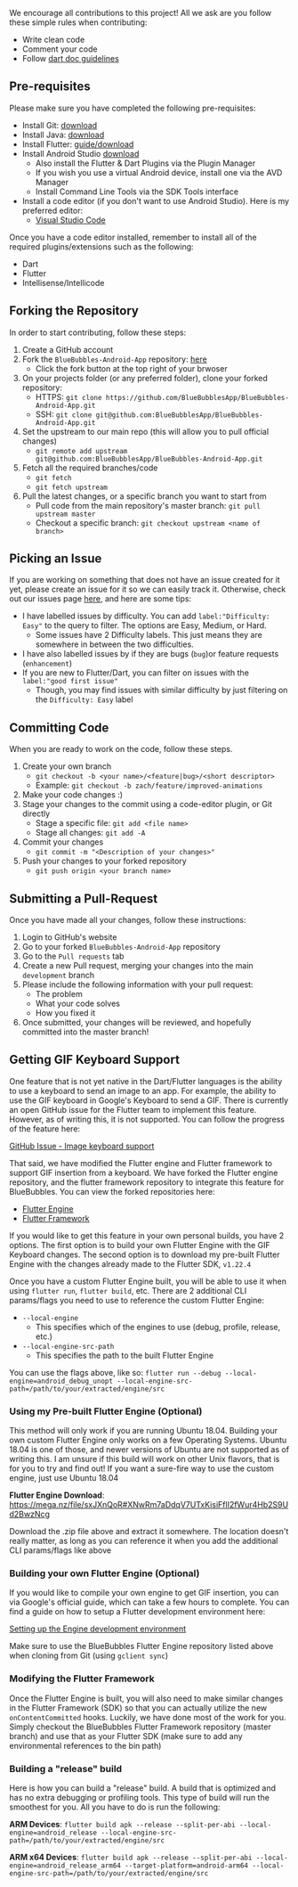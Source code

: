 We encourage all contributions to this project! All we ask are you follow these simple rules when contributing:

* Write clean code
* Comment your code
* Follow [dart doc guidelines](https://dart.dev/guides/language/effective-dart)

## Pre-requisites

Please make sure you have completed the following pre-requisites:

* Install Git: [download](https://git-scm.com/downloads)
* Install Java: [download](https://www.oracle.com/java/technologies/javase/javase-jdk8-downloads.html)
* Install Flutter: [guide/download](https://flutter.dev/docs/get-started/install)
* Install Android Studio [download](https://developer.android.com/studio)
    - Also install the Flutter & Dart Plugins via the Plugin Manager
    - If you wish you use a virtual Android device, install one via the AVD Manager
    - Install Command Line Tools via the SDK Tools interface
* Install a code editor (if you don't want to use Android Studio). Here is my preferred editor:
    - [Visual Studio Code](https://code.visualstudio.com/download)

Once you have a code editor installed, remember to install all of the required plugins/extensions such as the following:

* Dart
* Flutter
* Intellisense/Intellicode

## Forking the Repository

In order to start contributing, follow these steps:

1. Create a GitHub account
2. Fork the `BlueBubbles-Android-App` repository: [here](https://github.com/BlueBubblesApp/BlueBubbles-Android-App)
    * Click the fork button at the top right of your brwoser
3. On your projects folder (or any preferred folder), clone your forked repository:
    * HTTPS: `git clone https://github.com/BlueBubblesApp/BlueBubbles-Android-App.git`
    * SSH: `git clone git@github.com:BlueBubblesApp/BlueBubbles-Android-App.git`
4. Set the upstream to our main repo (this will allow you to pull official changes)
    * `git remote add upstream git@github.com:BlueBubblesApp/BlueBubbles-Android-App.git`
5. Fetch all the required branches/code
    * `git fetch`
    * `git fetch upstream`
6. Pull the latest changes, or a specific branch you want to start from
    * Pull code from the main repository's master branch: `git pull upstream master`
    * Checkout a specific branch: `git checkout upstream <name of branch>`

## Picking an Issue

If you are working on something that does not have an issue created for it yet, please create an issue for it so we can easily track it. Otherwise, check out our issues page [here](https://github.com/BlueBubblesApp/BlueBubbles-Android-App/issues), and here are some tips:

* I have labelled issues by difficulty. You can add `label:"Difficulty: Easy"` to the query to filter. The options are Easy, Medium, or Hard.
    - Some issues have 2 Difficulty labels. This just means they are somewhere in between the two difficulties.
* I have also labelled issues by if they are bugs (`bug`)or feature requests (`enhancement`)
* If you are new to Flutter/Dart, you can filter on issues with the `label:"good first issue"`
    - Though, you may find issues with similar difficulty by just filtering on the `Difficulty: Easy` label

## Committing Code

When you are ready to work on the code, follow these steps.

1. Create your own branch
    * `git checkout -b <your name>/<feature|bug>/<short descriptor>`
    * Example: `git checkout -b zach/feature/improved-animations`
2. Make your code changes :)
3. Stage your changes to the commit using a code-editor plugin, or Git directly
    * Stage a specific file: `git add <file name>`
    * Stage all changes: `git add -A`
4. Commit your changes
    * `git commit -m "<Description of your changes>"`
5. Push your changes to your forked repository
    * `git push origin <your branch name>`

## Submitting a Pull-Request

Once you have made all your changes, follow these instructions:

1. Login to GitHub's website
2. Go to your forked `BlueBubbles-Android-App` repository
3. Go to the `Pull requests` tab
4. Create a new Pull request, merging your changes into the main `development` branch
5. Please include the following information with your pull request:
    * The problem
    * What your code solves
    * How you fixed it
6. Once submitted, your changes will be reviewed, and hopefully committed into the master branch!

## Getting GIF Keyboard Support

One feature that is not yet native in the Dart/Flutter languages is the ability to use a keyboard to send an image to an app. For example, the ability to use the GIF keyboard in Google's Keyboard to send a GIF. There is currently an open GitHub issue for the Flutter team to implement this feature. However, as of writing this, it is not supported. You can follow the progress of the feature here:

[GitHub Issue - Image keyboard support](https://github.com/flutter/flutter/issues/20796)

That said, we have modified the Flutter engine and Flutter framework to support GIF insertion from a keyboard. We have forked the Flutter engine repository, and the flutter framework repository to integrate this feature for BlueBubbles. You can view the forked repositories here:

* [Flutter Engine](https://github.com/BlueBubblesApp/engine)
* [Flutter Framework](https://github.com/BlueBubblesApp/flutter)

If you would like to get this feature in your own personal builds, you have 2 options. The first option is to build your own Flutter Engine with the GIF Keyboard changes. The second option is to download my pre-built Flutter Engine with the changes already made to the Flutter SDK, `v1.22.4`

Once you have a custom Flutter Engine built, you will be able to use it when using `flutter run`, `flutter build`, etc. There are 2 additional CLI params/flags you need to use to reference the custom Flutter Engine:

* `--local-engine`
    - This specifies which of the engines to use (debug, profile, release, etc.)
* `--local-engine-src-path`
    - This specifies the path to the built Flutter Engine

You can use the flags above, like so: `flutter run --debug --local-engine=android_debug_unopt --local-engine-src-path=/path/to/your/extracted/engine/src`

### Using my Pre-built Flutter Engine (Optional)

This method will only work if you are running Ubuntu 18.04. Building your own custom Flutter Engine only works on a few Operating Systems. Ubuntu 18.04 is one of those, and newer versions of Ubuntu are not supported as of writing this. I am unsure if this build will work on other Unix flavors, that is for you to try and find out! If you want a sure-fire way to use the custom engine, just use Ubuntu 18.04

**Flutter Engine Download**: https://mega.nz/file/sxJXnQoR#XNwRm7aDdqV7UTxKisiFflI2fWur4Hb2S9Ud2BwzNcg

Download the .zip file above and extract it somewhere. The location doesn't really matter, as long as you can reference it when you add the additional CLI params/flags like above

### Building your own Flutter Engine (Optional)

If you would like to compile your own engine to get GIF insertion, you can via Google's official guide, which can take a few hours to complete. You can find a guide on how to setup a Flutter development environment here:

[Setting up the Engine development environment](https://github.com/flutter/flutter/wiki/Setting-up-the-Engine-development-environment)

Make sure to use the BlueBubbles Flutter Engine repository listed above when cloning from Git (using `gclient sync`)

### Modifying the Flutter Framework

Once the Flutter Engine is built, you will also need to make similar changes in the Flutter Framework (SDK) so that you can actually utilize the new `onContentCommitted` hooks. Luckily, we have done most of the work for you. Simply checkout the BlueBubbles Flutter Framework repository (master branch) and use that as your Flutter SDK (make sure to add any environmental references to the bin path)

### Building a "release" build

Here is how you can build a "release" build. A build that is optimized and has no extra debugging or profiling tools. This type of build will run the smoothest for you. All you have to do is run the following:

**ARM Devices**: `flutter build apk --release --split-per-abi --local-engine=android_release --local-engine-src-path=/path/to/your/extracted/engine/src`

**ARM x64 Devices**: `flutter build apk --release --split-per-abi --local-engine=android_release_arm64 --target-platform=android-arm64 --local-engine-src-path=/path/to/your/extracted/engine/src`
